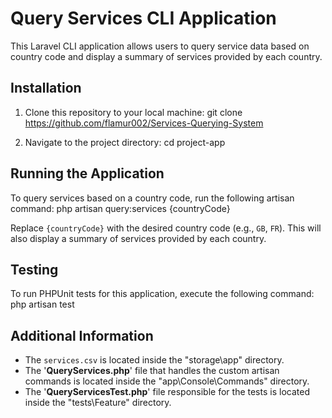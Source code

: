 # Query Services CLI Application

This Laravel CLI application allows users to query service data based on country code and display a summary of services provided by each country.

## Installation

1. Clone this repository to your local machine:
git clone https://github.com/flamur002/Services-Querying-System

2. Navigate to the project directory:
cd project-app

## Running the Application

To query services based on a country code, run the following artisan command:
php artisan query:services {countryCode}

Replace `{countryCode}` with the desired country code (e.g., `GB`, `FR`).
This will also display a summary of services provided by each country.


## Testing

To run PHPUnit tests for this application, execute the following command:
php artisan test


## Additional Information

- The `services.csv` is located inside the "storage\app" directory.
- The '**QueryServices.php**' file that handles the custom artisan commands is located inside the "app\Console\Commands" directory.
- The '**QueryServicesTest.php**' file responsible for the tests is located inside the "tests\Feature" directory.



